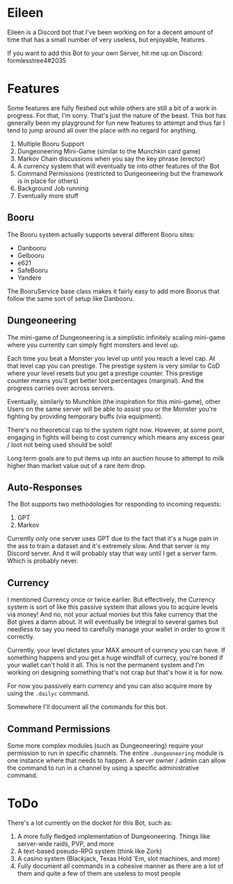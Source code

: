 # Eileen

Eileen is a Discord bot that I've been working on for a decent amount of time that has a small number of very useless, but enjoyable, features.

If you want to add this Bot to your own Server, hit me up on Discord: formlesstree4#2035

# Features
Some features are fully fleshed out while others are still a bit of a work in progress. For that, I'm sorry. That's just the nature of the beast. This bot has generally been my playground for fun new features to attempt and thus far I tend to jump around all over the place with no regard for anything.

1. Multiple Booru Support
1. Dungeoneering Mini-Game (similar to the Munchkin card game)
1. Markov Chain discussions when you say the key phrase (erector)
1. A currency system that will eventually tie into other features of the Bot
1. Command Permissions (restricted to Dungeoneering but the framework is in place for others)
1. Background Job running
1. Eventually more stuff

## Booru
The Booru system actually supports several different Booru sites:
- Danbooru
- Gelbooru
- e621
- SafeBooru
- Yandere

The BooruService base class makes it fairly easy to add more Boorus that follow the same sort of setup like Danbooru.

## Dungeoneering
The mini-game of Dungeoneering is a simplistic infinitely scaling mini-game where you currently can simply fight monsters and level up.

Each time you beat a Monster you level up until you reach a level cap. At that level cap you can prestige. The prestige system is very similar to CoD where your level resets but you get a prestige counter. This prestige counter means you'll get better loot percentages (marginal). And the progress carries over across servers.

Eventually, similarly to Munchkin (the inspiration for this mini-game), other Users on the same server will be able to assist you or the Monster you're fighting by providing temporary buffs (via equipment).

There's no theoretical cap to the system right now. However, at some point, engaging in fights will being to cost currency which means any excess gear / loot not being used should be sold!

Long term goals are to put items up into an auction house to attempt to milk higher than market value out of a rare item drop.

## Auto-Responses
The Bot supports two methodologies for responding to incoming requests:
1. GPT
1. Markov

Currently only one server uses GPT due to the fact that it's a huge pain in the ass to train a dataset and it's extremely slow. And that server is my Discord server. And it will probably stay that way until I get a server farm. Which is probably never.

## Currency
I mentioned Currency once or twice earlier. But effectively, the Currency system is sort of like this passive system that allows you to acquire levels via money! And no, not your actual monies but this fake currency that the Bot gives a damn about. It will eventually be integral to several games but needless to say you need to carefully manage your wallet in order to grow it correctly.

Currently, your level dictates your MAX amount of currency you can have. If something happens and you get a huge windfall of currecy, you're boned if your wallet can't hold it all. This is not the permanent system and I'm working on designing something that's not crap but that's how it is for now.

For now you passively earn currency and you can also acquire more by using the `.dailyc` command.

Somewhere I'll document all the commands for this bot.

## Command Permissions
Some more complex modules (such as Dungeoneering) require your permission to run in specific channels. The entire `.dungeoneering` module is one instance where that needs to happen. A server owner / admin can allow the command to run in a channel by using a specific administrative command.

# ToDo
There's a lot currently on the docket for this Bot, such as:

1. A more fully fledged implementation of Dungeoneering. Things like server-wide raids, PVP, and more
1. A text-based pseudo-RPG system (think like Zork)
1. A casino system (Blackjack, Texas Hold 'Em, slot machines, and more)
1. Fully document all commands in a cohesive manner as there are a lot of them and quite a few of them are useless to most people
